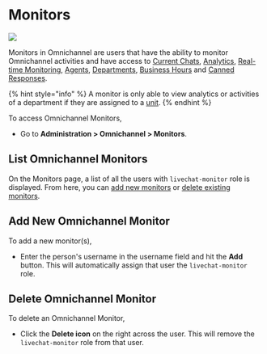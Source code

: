# Monitors

![](<../../.gitbook/assets/2021-06-10\_22-31-38 (3) (3) (3) (3) (3) (3) (3) (3) (3) (2) (3) (1) (1) (1) (1) (1) (1) (1) (11) (22).jpg>)

Monitors in Omnichannel are users that have the ability to monitor Omnichannel activities and have access to [Current Chats](current-chats.md), [Analytics](analytics.md), [Real-time Monitoring](real-time-monitoring.md), [Agents](agents.md), [Departments](departments.md), [Business Hours](business-hours-managers-guide.md) and [Canned Responses](canned-responses/).

{% hint style="info" %}
A monitor is only able to view analytics or activities of a department if they are assigned to a [unit](units-managers-guide.md).
{% endhint %}

To access Omnichannel Monitors,&#x20;

* Go to **Administration  > Omnichannel > Monitors**.

## List Omnichannel Monitors

On the Monitors page, a list of all the users with `livechat-monitor` role is displayed. From here, you can [add new monitors](monitors-managers-guide.md#2.-add-new-omnichannel-monitor) or [delete existing monitors](monitors-managers-guide.md#3.-delete-omnichannel-monitor).

## Add New Omnichannel Monitor

To add a new monitor(s),&#x20;

* Enter the person's username in the username field and hit the **Add** button. This will automatically assign that user the `livechat-monitor` role.

## Delete Omnichannel Monitor

To delete an Omnichannel Monitor,&#x20;

* Click the **Delete icon** on the right across the user. This will remove the `livechat-monitor` role from that user.
